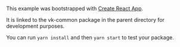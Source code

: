 This example was bootstrapped with [Create React App](https://github.com/facebook/create-react-app).

It is linked to the vk-common package in the parent directory for development purposes.

You can run `yarn install` and then `yarn start` to test your package.
